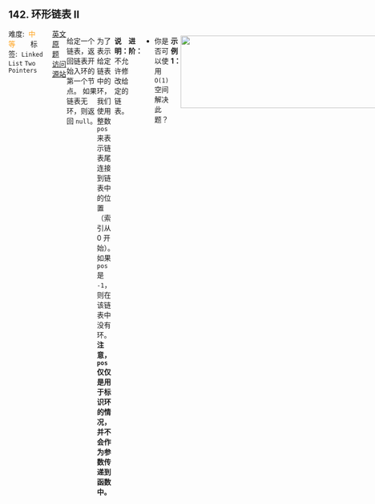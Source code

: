 <div style="font-size: 20px; margin-bottom: 15px; font-weight: bold;">142. 环形链表 II</div>
<div style="display: flex; font-size: 14px; justify-content: space-between;"><div><span style="margin-right: 30px;">难度:&nbsp;&nbsp;<label style="color: rgb(255, 161, 25);">中等</label></span><span style="margin-right: 30px;">标签:&nbsp;&nbsp;<code>Linked List</code>&nbsp;<code>Two Pointers</code></span></div><div><span style="margin-right: 15px;"><a href="https://leetcode.com/problems/linked-list-cycle-ii/">英文原题</a></span><span><a href="https://leetcode-cn.com/problems/linked-list-cycle-ii/">访问源站</a></span></div>
<hr style="height: 1px; margin: 1em 0px;" />
<p>给定一个链表，返回链表开始入环的第一个节点。 如果链表无环，则返回 <code>null</code>。</p>

<p>为了表示给定链表中的环，我们使用整数 <code>pos</code> 来表示链表尾连接到链表中的位置（索引从 0 开始）。 如果 <code>pos</code> 是 <code>-1</code>，则在该链表中没有环。<strong>注意，<code>pos</code> 仅仅是用于标识环的情况，并不会作为参数传递到函数中。</strong></p>

<p><strong>说明：</strong>不允许修改给定的链表。</p>

<p><strong>进阶：</strong></p>

<ul>
	<li>你是否可以使用 <code>O(1)</code> 空间解决此题？</li>
</ul>

<p> </p>

<p><strong>示例 1：</strong></p>

<p><img alt="" src="https://assets.leetcode.com/uploads/2018/12/07/circularlinkedlist.png" style="height: 145px; width: 450px;" /></p>

<pre>
<strong>输入：</strong>head = [3,2,0,-4], pos = 1
<strong>输出：</strong>返回索引为 1 的链表节点
<strong>解释：</strong>链表中有一个环，其尾部连接到第二个节点。
</pre>

<p><strong>示例 2：</strong></p>

<p><img alt="" src="https://assets.leetcode.com/uploads/2018/12/07/circularlinkedlist_test2.png" style="height: 105px; width: 201px;" /></p>

<pre>
<strong>输入：</strong>head = [1,2], pos = 0
<strong>输出：</strong>返回索引为 0 的链表节点
<strong>解释：</strong>链表中有一个环，其尾部连接到第一个节点。
</pre>

<p><strong>示例 3：</strong></p>

<p><img alt="" src="https://assets.leetcode.com/uploads/2018/12/07/circularlinkedlist_test3.png" style="height: 65px; width: 65px;" /></p>

<pre>
<strong>输入：</strong>head = [1], pos = -1
<strong>输出：</strong>返回 null
<strong>解释：</strong>链表中没有环。
</pre>

<p> </p>

<p><strong>提示：</strong></p>

<ul>
	<li>链表中节点的数目范围在范围 <code>[0, 10<sup>4</sup>]</code> 内</li>
	<li><code>-10<sup>5</sup> &lt;= Node.val &lt;= 10<sup>5</sup></code></li>
	<li><code>pos</code> 的值为 <code>-1</code> 或者链表中的一个有效索引</li>
</ul>

<hr style="height: 1px; margin: 1em 0px;" />
<strong>第2次解答</strong>
```javascript
/**
 * Definition for singly-linked list.
 * function ListNode(val) {
 *     this.val = val;
 *     this.next = null;
 * }
 */

/**
 * @param {ListNode} head
 * @return {ListNode}
 */
var detectCycle = function (head) {
  // 思路是先判断有没有环，如果有环，就定义一个从 head 开始的新节点，和 slow 一起走，相遇的地方就是入环口
  // 边界条件
  if (head === null) return null;
  // 定义快慢指针，快指针一次走两步，慢指针一次走一步
  let fast = head,
    slow = head;
  // 标志符，标记是否有环
  let isCycle = false;
  // 快指针没走完就一直走下去，结束条件是 快指针 === 慢指针，不限于 两者都为同一个节点（有环），或者都为 null（没环）
  while (fast !== null && fast.next !== null) {
    fast = fast.next.next;
    slow = slow.next;
    if (fast === slow) {
      isCycle = true;
      break;
    }
  }

  // 如果有环
  if (isCycle) {
    // 然后定义一个新的指针，指向 head， 和 slow 指针同时走，两者相遇的地方就是入环口
    let pointer = head;
    while (pointer !== slow) {
      slow = slow.next;
      pointer = pointer.next;
    }
    // 返回相遇的地方
    return slow;
  }
  // 如果 slow 为null，则返回 null
  return null;
};
```
<hr style="height: 1px; margin: 1em 0px;" />
<strong>第1次解答</strong>
```javascript
/**
 * Definition for singly-linked list.
 * function ListNode(val) {
 *     this.val = val;
 *     this.next = null;
 * }
 */

/**
 * @param {ListNode} head
 * @return {ListNode}
 */
var detectCycle = function (head) {
  // 定义快慢指针，fast 每次走 2 步，slow 每次走 1 步
  let fast = head,
    slow = head;

  // 因为 fast 走的快，当 fast 为 null 的时候，则表示没有环
  while (fast !== null) {
    // slow 每次走一步
    slow = slow.next;
    // fast 下一个为 null，则表示没有环
    if (fast.next === null) return null;
    // fast 每次走两步
    fast = fast.next.next;
    // 如果 fast 和 slow 相遇了，则证明有环
    if (fast === slow) {
      // 开始一个第三个指针，指向 head
      let ptr = head;
      // ptr 指针和 slow 同时往前走，相遇点就是入环点
      while (ptr !== slow) {
        ptr = ptr.next;
        slow = slow.next;
      }
      // 返回入环点
      return ptr;
    }
  }
  
  // 否则没有环
  return null;
};
```